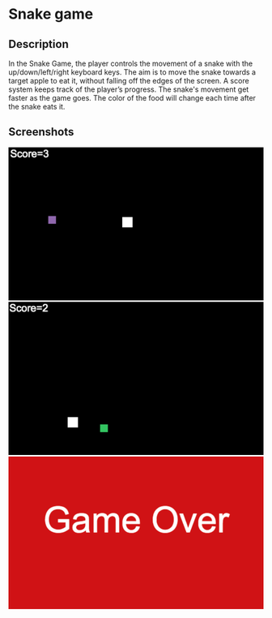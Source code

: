 # Snake game
## Description 
In the Snake Game, the player controls the movement of a snake with the up/down/left/right keyboard keys. The aim is to move the snake towards a target apple to eat it, without falling off the edges of the screen. A score system keeps track of the player’s progress. The snake's movement get faster as the game goes. The color of the food will change each time after the snake eats it.

## Screenshots
![Scene 1](image1.png)
![Scene 2](image2.png)
![Game over](gameover.png)
